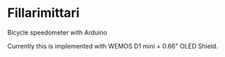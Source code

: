 # Fillarimittari
Bicycle speedometer with Arduino

Currently this is implemented with WEMOS D1 mini + 0.66" OLED Shield.
